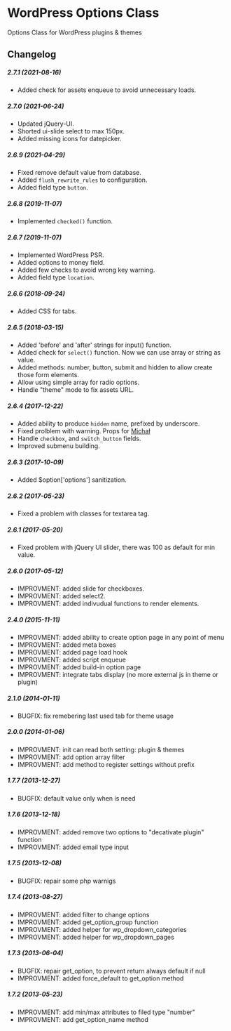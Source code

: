 WordPress Options Class
=======================

Options Class for WordPress plugins &amp; themes

Changelog
---------

##### 2.7.1 (2021-08-16)
* Added check for assets enqueue to avoid unnecessary loads.

##### 2.7.0 (2021-06-24)
* Updated jQuery-UI.
* Shorted ui-slide select to max 150px.
* Added missing icons for datepicker.

##### 2.6.9 (2021-04-29)
* Fixed remove default value from database.
* Added `flush_rewrite_rules` to configuration.
* Added field type `button`.

##### 2.6.8 (2019-11-07)
* Implemented `checked()` function.

##### 2.6.7 (2019-11-07)
* Implemented WordPress PSR.
* Added options to money field.
* Added few checks to avoid wrong key warning.
* Added field type `location`.

##### 2.6.6 (2018-09-24)
* Added CSS for tabs.

##### 2.6.5 (2018-03-15)

* Added 'before' and 'after' strings for input() function.
* Added check for `select()` function. Now we can use array or string as value.
* Added methods: number, button, submit and hidden to allow create those form elements.
* Allow using simple array for radio options.
* Handle "theme" mode to fix assets URL.

##### 2.6.4 (2017-12-22)

* Added ability to produce `hidden` name, prefixed by underscore.
* Fixed prolblem with warning. Props for [Michał](https://wordpress.org/support/users/lupinek/)
* Handle `checkbox`, and `switch_button` fields.
* Improved submenu building.

##### 2.6.3 (2017-10-09)

* Added $option['options'] sanitization.

##### 2.6.2 (2017-05-23)

* Fixed a problem with classes for textarea tag.

##### 2.6.1 (2017-05-20)

* Fixed problem with jQuery UI slider, there was 100 as default for min value.

##### 2.6.0 (2017-05-12)

* IMPROVMENT: added slide for checkboxes.
* IMPROVMENT: added select2.
* IMPROVMENT: added indivudual functions to render elements.

##### 2.4.0 (2015-11-11)

* IMPROVMENT: added ability to create option page in any point of menu
* IMPROVMENT: added meta boxes
* IMPROVMENT: added page load hook
* IMPROVMENT: added script enqueue
* IMPROVMENT: added build-in option page
* IMPROVMENT: integrate tabs display (no more external js in theme or plugin)

##### 2.1.0 (2014-01-11)

* BUGFIX: fix remebering last used tab for theme usage

##### 2.0.0 (2014-01-06)

* IMPROVMENT: init can read both setting: plugin & themes
* IMPROVMENT: add option array filter
* IMPROVMENT: add method to register settings without prefix

##### 1.7.7 (2013-12-27)

* BUGFIX: default value only when is need

##### 1.7.6 (2013-12-18)

* IMPROVMENT: added remove two options to "decativate plugin" function
* IMPROVMENT: added email type input

##### 1.7.5 (2013-12-08)

* BUGFIX: repair some php warnigs

##### 1.7.4 (2013-08-27)

* IMPROVMENT: added filter to change options
* IMPROVMENT: added get_option_group function
* IMPROVMENT: added helper for wp_dropdown_categories
* IMPROVMENT: added helper for wp_dropdown_pages

##### 1.7.3 (2013-06-04)

* BUGFIX: repair get_option, to prevent return always default if null
* IMPROVMENT: added force_default to get_option method

##### 1.7.2 (2013-05-23)

* IMPROVMENT: add min/max attributes to filed type "number"
* IMPROVMENT: add get_option_name method

